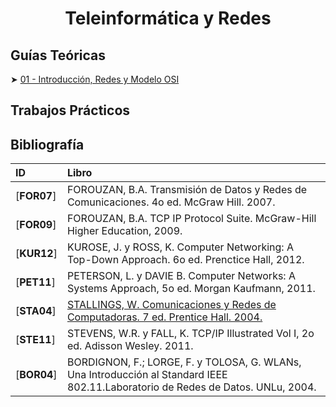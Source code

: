 <div align='center'>

<h1>Teleinformática y Redes</h1>

</div>

## Guías Teóricas

➤ [01 - Introducción, Redes y Modelo OSI](/teoria/01_redes_y_modelo_osi.md)

## Trabajos Prácticos

## Bibliografía

|ID         |Libro                                                                                                                                        |
|:----------|:--------------------------------------------------------------------------------------------------------------------------------------------|
|[**FOR07**]|FOROUZAN, B.A. Transmisión de Datos y Redes de Comunicaciones. 4o ed. McGraw Hill. 2007.                                                     |
|[**FOR09**]|FOROUZAN, B.A. TCP IP Protocol Suite. McGraw-Hill Higher Education, 2009.                                                                    |
|[**KUR12**]|KUROSE, J. y ROSS, K. Computer Networking: A Top-Down Approach. 6o ed. Prenctice Hall, 2012.                                                 |
|[**PET11**]|PETERSON, L. y DAVIE B. Computer Networks: A Systems Approach, 5o ed. Morgan Kaufmann, 2011.                                                 |
|[**STA04**]|[STALLINGS, W. Comunicaciones y Redes de Computadoras. 7 ed. Prentice Hall. 2004.](https://github.com/mnomico/tyr/raw/main/libros/STA04.pdf) |
|[**STE11**]|STEVENS, W.R. y FALL, K. TCP/IP Illustrated Vol I, 2o ed. Adisson Wesley. 2011.                                                              |
|[**BOR04**]|BORDIGNON, F.; LORGE, F. y TOLOSA, G. WLANs, Una Introducción al Standard IEEE 802.11.Laboratorio de Redes de Datos. UNLu, 2004.             |

